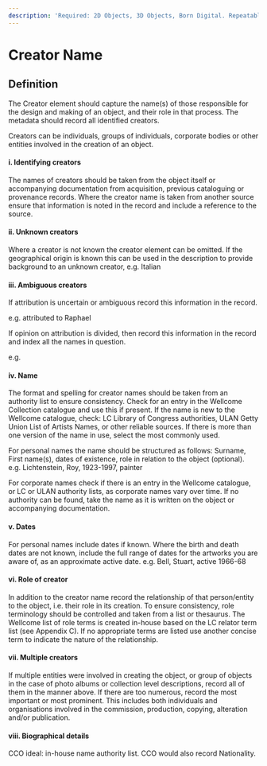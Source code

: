 ```yaml
---
description: 'Required: 2D Objects, 3D Objects, Born Digital. Repeatable'
---
```


# Creator Name

## Definition

The Creator element should capture the name\(s\) of those responsible for the design and making of an object, and their role in that process. The metadata should record all identified creators.

Creators can be individuals, groups of individuals, corporate bodies or other entities involved in the creation of an object.

#### i. Identifying creators

The names of creators should be taken from the object itself or accompanying documentation from acquisition, previous cataloguing or provenance records. Where the creator name is taken from another source ensure that information is noted in the record and include a reference to the source.

#### ii. Unknown creators

Where a creator is not known the creator element can be omitted. If the geographical origin is known this can be used in the description to provide background to an unknown creator, e.g. Italian

#### iii. Ambiguous creators

If attribution is uncertain or ambiguous record this information in the record. 

e.g. attributed to Raphael 

If opinion on attribution is divided, then record this information in the record and index all the names in question. 

e.g.

#### iv. Name

The format and spelling for creator names should be taken from an authority list to ensure consistency. Check for an entry in the Wellcome Collection catalogue and use this if present. If the name is new to the Wellcome catalogue, check: LC Library of Congress authorities, ULAN Getty Union List of Artists Names, or other reliable sources. If there is more than one version of the name in use, select the most commonly used.

For personal names the name should be structured as follows: Surname, First name\(s\), dates of existence, role in relation to the object \(optional\). e.g. Lichtenstein, Roy, 1923-1997, painter

For corporate names check if there is an entry in the Wellcome catalogue, or LC or ULAN authority lists, as corporate names vary over time. If no authority can be found, take the name as it is written on the object or accompanying documentation.

#### v. Dates

For personal names include dates if known. Where the birth and death dates are not known, include the full range of dates for the artworks you are aware of, as an approximate active date. e.g. Bell, Stuart, active 1966-68

#### vi. Role of creator

In addition to the creator name record the relationship of that person/entity to the object, i.e. their role in its creation. To ensure consistency, role terminology should be controlled and taken from a list or thesaurus. The Wellcome list of role terms is created in-house based on the LC relator term list \(see Appendix C\). If no appropriate terms are listed use another concise term to indicate the nature of the relationship.

#### vii. Multiple creators

If multiple entities were involved in creating the object, or group of objects in the case of photo albums or collection level descriptions, record all of them in the manner above. If there are too numerous, record the most important or most prominent. This includes both individuals and organisations involved in the commission, production, copying, alteration and/or publication.

#### viii. Biographical details

CCO ideal: in-house name authority list. CCO would also record Nationality.

